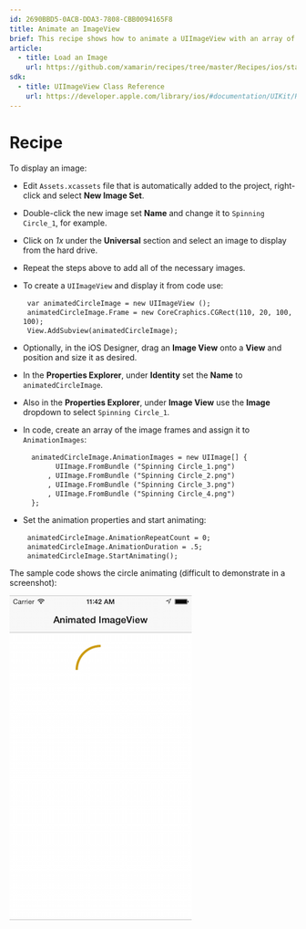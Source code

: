 ```yaml
---
id: 2690BBD5-0ACB-DDA3-7808-CBB0094165F8
title: Animate an ImageView
brief: This recipe shows how to animate a UIImageView with an array of image frames.
article:
  - title: Load an Image
    url: https://github.com/xamarin/recipes/tree/master/Recipes/ios/standard_controls/image_view/load_an_image
sdk:
  - title: UIImageView Class Reference
    url: https://developer.apple.com/library/ios/#documentation/UIKit/Reference/UIImageView_Class/Reference/Reference.html
---
```


# Recipe

To display an image:

-  Edit `Assets.xcassets` file that is automatically added to the project, right-click and select **New Image Set**.

-  Double-click the new image set **Name** and change it to `Spinning Circle_1`, for example.

-  Click on *1x* under the **Universal** section and select an image to display from the hard drive.

-  Repeat the steps above to add all of the necessary images.

-  To create a `UIImageView` and display it from code use:

		var animatedCircleImage = new UIImageView ();
		animatedCircleImage.Frame = new CoreCraphics.CGRect(110, 20, 100, 100);
		View.AddSubview(animatedCircleImage);

- Optionally, in the iOS Designer, drag an **Image View** onto a **View** and position and size it as desired. 

- In the **Properties Explorer**, under **Identity** set the **Name** to `animatedCircleImage`.

- Also in the **Properties Explorer**, under **Image View** use the **Image** dropdown to select `Spinning Circle_1`.

- In code, create an array of the image frames and assign it to `AnimationImages`:

		animatedCircleImage.AnimationImages = new UIImage[] {
		      UIImage.FromBundle ("Spinning Circle_1.png")
		    , UIImage.FromBundle ("Spinning Circle_2.png")
		    , UIImage.FromBundle ("Spinning Circle_3.png")
		    , UIImage.FromBundle ("Spinning Circle_4.png")
		};

-  Set the animation properties and start animating:

		animatedCircleImage.AnimationRepeatCount = 0;
		animatedCircleImage.AnimationDuration = .5;
		animatedCircleImage.StartAnimating();

The sample code shows the circle animating (difficult to demonstrate in a
screenshot):

 [ ![](Images/ImageViewAnim1.png)](Images/ImageViewAnim1.png)
